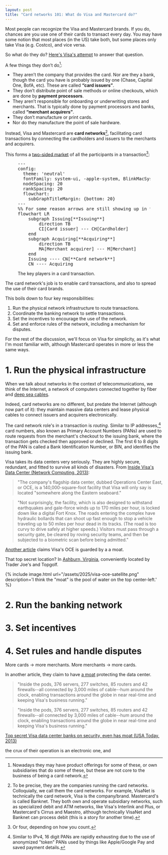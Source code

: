 ```yaml
---
layout: post
title: "Card networks 101: What do Visa and Mastercard do?"
---
```


<script src="https://unpkg.com/mermaid@11.12.0/dist/mermaid.min.js"></script>

Most people can recognize the Visa and Mastercard brands. If you do, chances are you use one of their cards to transact every day. You may have some notion that most places (in the US) take both, but some places only take Visa (e.g. Costco), and vice versa.

So what do they do? [Here's Visa's attempt](https://www.youtube.com/watch?v=lnz2gRPDzrA) to answer that question.

A few things they don’t do[^dont-do]:

[^dont-do]: Nowadays they may have product offerings for some of these, or own subsidiaries that do some of these, but these are not core to the business of being a card network.

- They aren’t the company that provides the card. Nor are they a bank, though the card you have is probably issued by one (Chase, Capital One, BofA, etc). These are called **“card issuers”**.
- They don’t distribute point of sale methods or online checkouts, which are done by **payment processors**.
- They aren’t responsible for onboarding or underwriting stores and merchants. That is typically done by payment processors and banks, called **“merchant acquirers”**.
- They don’t manufacture or print cards.
- Nor do they manufacture the point of sale hardware.

Instead, Visa and Mastercard are **card networks**[^card-network-name], facilitating card transactions by connecting the cardholders and issuers to the merchants and acquirers.

[^card-network-name]: To be precise, they are the companies running the card networks. Colloquially, we call them the card networks. For example, VisaNet is technically the card network, Visa is the company/brand. Mastercard's is called Banknet. They both own and operate subsidiary networks, such as specialized debit and ATM networks, like Visa's Interlink and Plus, or Mastercard's Cirrus and Maestro, although technically VisaNet and Banknet can process debit (this is a story for another time).

This forms a [two-sided market](https://en.wikipedia.org/wiki/Two-sided_market) of all the participants in a transaction[^or-four]:

[^or-four]: Or four, depending on how you count.

<figure>
<pre class="mermaid">
---
config:
  theme: 'neutral'
  fontFamily: system-ui, -apple-system, BlinkMacSystemFont, 'Segoe UI', Roboto, Oxygen, Ubuntu, Cantarell, 'Open Sans', 'Helvetica Neue', sans-serif;
  nodeSpacing: 20
  rankSpacing: 20
  flowchart: 
    subGraphTitleMargin: {bottom: 20}
---
%% For some reason arrows are still showing up in the Obsidian preview, but not in Mermaid online editor
flowchart LR
    subgraph Issuing[**Issuing**]
        direction TB
        CI[Card issuer] --- CH[Cardholder]
    end
    subgraph Acquiring[**Acquiring**]
        direction TB
        MA[Merchant acquirer] --- M[Merchant]
    end
    Issuing ---- CN[**Card network**]
    CN ---- Acquiring
</pre>
<figcaption>The key players in a card transaction.</figcaption>
</figure>

The card network's job is to enable card transactions, and also to spread the use of their card brands. 

This boils down to four key responsibilities:
1. Run the physical network infrastructure to route transactions.
2. Coordinate the banking network to settle transactions.
3. Set the incentives to encourage the use of the network.
4. Set and enforce rules of the network, including a mechanism for disputes.

For the rest of the discussion, we'll focus on Visa for simplicity, as it's what I'm most familiar with, although Mastercard operates in more or less the same ways.

# 1. Run the physical infrastructure

When we talk about networks in the context of telecommunications, we think of the Internet, a network of computers connected together by fiber and [deep sea cables](https://www.submarinecablemap.com/).

Indeed, card networks are no different, but predate the Internet (although now part of it): they maintain massive data centers and lease physical cables to connect issuers and acquirers electronically.

The card network role's in a transaction is *routing*. Similar to IP addresses,[^pan-exhaustion] card numbers, also known as Primary Account Numbers (PANs) are used to route requests from the merchant's checkout to the issuing bank, where the transaction gets checked then approved or declined. The first 6 to 8 digits of the PAN is called a Bank Identification Number, or BIN, and identifies the issuing bank.

<!-- TODO: support sidenotes/asides https://kau.sh/blog/jekyll-footnote-tufte-sidenote/ -->
[^pan-exhaustion]: Similar to IPv4, 16 digit PANs are rapidly exhausting due to the use of anonymized "token" PANs used by things like Apple/Google Pay and saved payment details.

Visa takes its data centers very seriously. They are highly secure, redundant, and fitted to survive all kinds of disasters. From [Inside Visa's Data Center (Network Computing, 2013)](https://www.networkcomputing.com/data-center-networking/inside-visa-s-data-center):

> "The company's flagship data center, dubbed Operations Center East, or OCE, is a 140,000-square-foot facility that Visa will only say is located "somewhere along the Eastern seaboard."

> "Not surprisingly, the facility, which is also designed to withstand earthquakes and gale-force winds up to 170 miles per hour, is locked down like a digital Fort Knox. The roads entering the complex have hydraulic bollards that can shoot up fast enough to stop a vehicle traveling up to 50 miles per hour dead in its tracks. (The road is too curvy to drive safely at higher speeds.) Visitors must pass through a security gate, be cleared by roving security teams, and then be subjected to a biometric scan before being admitted."

[Another article](https://web.archive.org/web/20120330102616/https://www.usatoday.com/tech/news/story/2012-03-25/visa-data-center/53774904/1/) claims Visa's OCE is guarded by a a moat.

That top secret location? In [Ashburn, Virginia](https://maps.app.goo.gl/tPEDWcTiY621sZz37), conveniently located by Trader Joe's and Topgolf.

<div>
{% include image.html url="/assets/2025/visa-oce-satellite.png" description='I think the "moat" is the pool of water on the top center-left.' %}
</div>

# 2. Run the banking network

# 3. Set incentives

# 4. Set rules and handle disputes

More cards → more merchants. More merchants → more cards.





In another article, they claim to have [a moat](https://web.archive.org/web/20120330102616/https://www.usatoday.com/tech/news/story/2012-03-25/visa-data-center/53774904/1/) protecting the data center.





> "Inside the pods, 376 servers, 277 switches, 85 routers and 42 firewalls--all connected by 3,000 miles of cable--hum around the clock, enabling transactions around the globe in near real-time and keeping Visa's business running."

> "Inside the pods, 376 servers, 277 switches, 85 routers and 42 firewalls--all connected by 3,000 miles of cable--hum around the clock, enabling transactions around the globe in near real-time and keeping Visa's business running."

[Top secret Visa data center banks on security, even has moat (USA Today, 2013)](https://web.archive.org/web/20120330102616/https://www.usatoday.com/tech/news/story/2012-03-25/visa-data-center/53774904/1/)

the crux of their operation is an electronic one, and